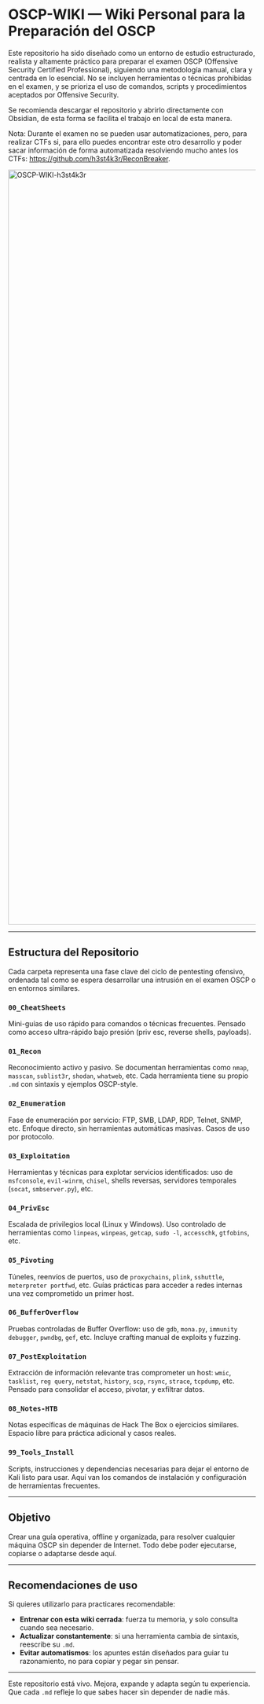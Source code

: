 # OSCP-WIKI — Wiki Personal para la Preparación del OSCP

Este repositorio ha sido diseñado como un entorno de estudio estructurado, realista y altamente práctico para preparar el examen OSCP (Offensive Security Certified Professional), siguiendo una metodología manual, clara y centrada en lo esencial. No se incluyen herramientas o técnicas prohibidas en el examen, y se prioriza el uso de comandos, scripts y procedimientos aceptados por Offensive Security.

Se recomienda descargar el repositorio y abrirlo directamente con Obsidian, de esta forma se facilita el trabajo en local de esta manera.

Nota: Durante el examen no se pueden usar automatizaciones, pero, para realizar CTFs si, para ello puedes encontrar este otro desarrollo y poder sacar información de forma automatizada resolviendo mucho antes los CTFs: https://github.com/h3st4k3r/ReconBreaker.

<img width="1024" height="1536" alt="OSCP-WIKI-h3st4k3r" src="https://github.com/user-attachments/assets/4459bf8c-4195-4afe-8dd9-741bcae7d4c2" />

---

## Estructura del Repositorio

Cada carpeta representa una fase clave del ciclo de pentesting ofensivo, ordenada tal como se espera desarrollar una intrusión en el examen OSCP o en entornos similares.

### `00_CheatSheets`
Mini-guías de uso rápido para comandos o técnicas frecuentes. Pensado como acceso ultra-rápido bajo presión (priv esc, reverse shells, payloads).

### `01_Recon`
Reconocimiento activo y pasivo. Se documentan herramientas como `nmap`, `masscan`, `sublist3r`, `shodan`, `whatweb`, etc. Cada herramienta tiene su propio `.md` con sintaxis y ejemplos OSCP-style.

### `02_Enumeration`
Fase de enumeración por servicio: FTP, SMB, LDAP, RDP, Telnet, SNMP, etc. Enfoque directo, sin herramientas automáticas masivas. Casos de uso por protocolo.

### `03_Exploitation`
Herramientas y técnicas para explotar servicios identificados: uso de `msfconsole`, `evil-winrm`, `chisel`, shells reversas, servidores temporales (`socat`, `smbserver.py`), etc.

### `04_PrivEsc`
Escalada de privilegios local (Linux y Windows). Uso controlado de herramientas como `linpeas`, `winpeas`, `getcap`, `sudo -l`, `accesschk`, `gtfobins`, etc.

### `05_Pivoting`
Túneles, reenvíos de puertos, uso de `proxychains`, `plink`, `sshuttle`, `meterpreter portfwd`, etc. Guías prácticas para acceder a redes internas una vez comprometido un primer host.

### `06_BufferOverflow`
Pruebas controladas de Buffer Overflow: uso de `gdb`, `mona.py`, `immunity debugger`, `pwndbg`, `gef`, etc. Incluye crafting manual de exploits y fuzzing.

### `07_PostExploitation`
Extracción de información relevante tras comprometer un host: `wmic`, `tasklist`, `reg query`, `netstat`, `history`, `scp`, `rsync`, `strace`, `tcpdump`, etc. Pensado para consolidar el acceso, pivotar, y exfiltrar datos.

### `08_Notes-HTB`
Notas específicas de máquinas de Hack The Box o ejercicios similares. Espacio libre para práctica adicional y casos reales.

### `99_Tools_Install`
Scripts, instrucciones y dependencias necesarias para dejar el entorno de Kali listo para usar. Aquí van los comandos de instalación y configuración de herramientas frecuentes.

---

## Objetivo

Crear una guía operativa, offline y organizada, para resolver cualquier máquina OSCP sin depender de Internet. Todo debe poder ejecutarse, copiarse o adaptarse desde aquí. 

---

## Recomendaciones de uso

Si quieres utilizarlo para practicares recomendable:

- **Entrenar con esta wiki cerrada**: fuerza tu memoria, y solo consulta cuando sea necesario.
- **Actualizar constantemente**: si una herramienta cambia de sintaxis, reescribe su `.md`.
- **Evitar automatismos**: los apuntes están diseñados para guiar tu razonamiento, no para copiar y pegar sin pensar.

---

Este repositorio está vivo. Mejora, expande y adapta según tu experiencia. Que cada `.md` refleje lo que sabes hacer sin depender de nadie más.

